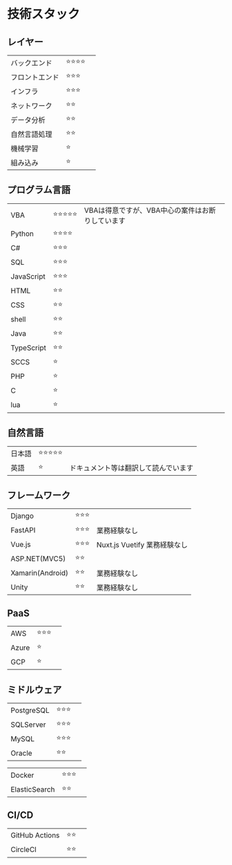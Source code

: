 # 技術スタック

## レイヤー

| | | |
|---|---|---|
| バックエンド | :star::star::star::star: | |
| フロントエンド | :star::star::star: | |
| インフラ | :star::star::star: | |
| ネットワーク | :star::star: | |
| データ分析 | :star::star: | |
| 自然言語処理 | :star::star: | |
| 機械学習 | :star: | |
| 組み込み | :star: | |

## プログラム言語

| | | |
|---|---|---|
| VBA | :star::star::star::star::star: | VBAは得意ですが、VBA中心の案件はお断りしています |
| Python | :star::star::star::star: | |
| C# | :star::star::star: | |
| SQL | :star::star::star: | |
| JavaScript | :star::star::star: | |
| HTML | :star::star: | |
| CSS | :star::star: | |
| shell | :star::star: | |
| Java | :star::star: | |
| TypeScript | :star::star: | |
| SCCS | :star: | |
| PHP | :star: | |
| C | :star: | |
| lua | :star: | |

## 自然言語

| | | |
|---|---|---|
| 日本語 | :star::star::star::star::star: | |
| 英語 | :star: | ドキュメント等は翻訳して読んでいます |

## フレームワーク

| | | |
|---|---|---|
| Django | :star::star::star: | |
| FastAPI | :star::star::star: | 業務経験なし |
| Vue.js | :star::star::star: | Nuxt.js Vuetify 業務経験なし |
| ASP.NET(MVC5) | :star::star: | |
| Xamarin(Android) | :star::star: | 業務経験なし |
| Unity | :star::star: | 業務経験なし |

## PaaS

| | | |
|---|---|---|
| AWS | :star::star::star: | |
| Azure | :star: | |
| GCP | :star: | |

## ミドルウェア

| | | |
|---|---|---|
| PostgreSQL | :star::star::star: | |
| SQLServer | :star::star::star: | |
| MySQL | :star::star::star: | |
| Oracle | :star::star: | |

| | | |
|---|---|---|
| Docker | :star::star::star: | |
| ElasticSearch | :star::star: | |

## CI/CD

| | | |
|---|---|---|
| GitHub Actions | :star::star: | |
| CircleCI | :star::star: | |